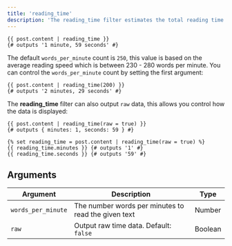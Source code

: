 ```yaml
---
title: 'reading_time'
description: 'The reading_time filter estimates the total reading time of a value.'
---
```


```canvas {% process=false %}
{{ post.content | reading_time }}
{# outputs '1 minute, 59 seconds' #}
```

The default `words_per_minute` count is `250`, this value is based on the average reading speed which is between 230 - 280 words per minute. You can control the `words_per_minute` count by setting the first argument:

```canvas {% process=false %}
{{ post.content | reading_time(200) }}
{# outputs '2 minutes, 29 seconds' #}
```

The **reading_time** filter can also output `raw` data, this allows you control how the data is displayed:

```canvas {% process=false %}
{{ post.content | reading_time(raw = true) }}
{# outputs { minutes: 1, seconds: 59 } #}

{% set reading_time = post.content | reading_time(raw = true) %}
{{ reading_time.minutes }} {# outputs '1' #}
{{ reading_time.seconds }} {# outputs '59' #}
```

## Arguments

Argument           | Description                                         | Type
------------------ | --------------------------------------------------- | ------
`words_per_minute` | The number words per minutes to read the given text | Number
`raw`              | Output raw time data. Default: `false`              | Boolean
